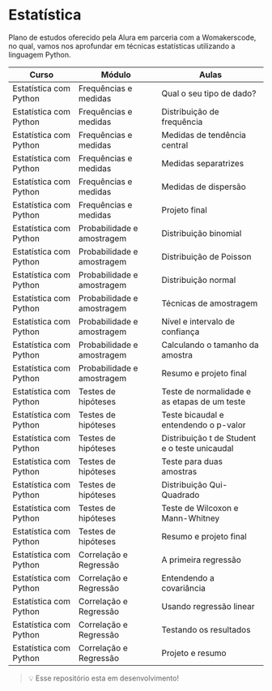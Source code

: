 # **Estatística**

Plano de estudos oferecido pela Alura em parceria com a Womakerscode, no qual, vamos nos aprofundar em técnicas estatísticas utilizando a linguagem Python.

|Curso|Módulo|Aulas|
|--|--|--|
|Estatística com Python|Frequências e medidas|Qual o seu tipo de dado?|
|Estatística com Python|Frequências e medidas|Distribuição de frequência|
|Estatística com Python|Frequências e medidas|Medidas de tendência central|
|Estatística com Python|Frequências e medidas|Medidas separatrizes|
|Estatística com Python|Frequências e medidas|Medidas de dispersão|
|Estatística com Python|Frequências e medidas|Projeto final|
|Estatística com Python|Probabilidade e amostragem|Distribuição binomial|
|Estatística com Python|Probabilidade e amostragem|Distribuição de Poisson|
|Estatística com Python|Probabilidade e amostragem|Distribuição normal|
|Estatística com Python|Probabilidade e amostragem|Técnicas de amostragem|
|Estatística com Python|Probabilidade e amostragem|Nível e intervalo de confiança|
|Estatística com Python|Probabilidade e amostragem|Calculando o tamanho da amostra|
|Estatística com Python|Probabilidade e amostragem|Resumo e projeto final|
|Estatística com Python|Testes de hipóteses|Teste de normalidade e as etapas de um teste|
|Estatística com Python|Testes de hipóteses|Teste bicaudal e entendendo o p-valor|
|Estatística com Python|Testes de hipóteses|Distribuição t de Student e o teste unicaudal|
|Estatística com Python|Testes de hipóteses|Teste para duas amostras|
|Estatística com Python|Testes de hipóteses|Distribuição Qui-Quadrado|
|Estatística com Python|Testes de hipóteses|Teste de Wilcoxon e Mann-Whitney|
|Estatística com Python|Testes de hipóteses|Resumo e projeto final|
|Estatística com Python|Correlação e Regressão|A primeira regressão|
|Estatística com Python|Correlação e Regressão|Entendendo a covariância|
|Estatística com Python|Correlação e Regressão|Usando regressão linear|
|Estatística com Python|Correlação e Regressão|Testando os resultados|
|Estatística com Python|Correlação e Regressão|Projeto e resumo|


>💡 Esse repositório esta em desenvolvimento!